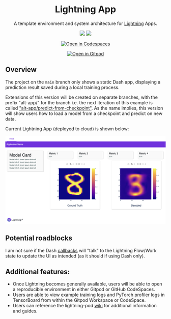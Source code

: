 <div align="center">

# Lightning App

A template environment and system architecture for [Lightning](https://www.pytorchlightning.ai/) Apps.

![](https://img.shields.io/badge/PyTorch_Lightning-Ecosystem-informational?style=flat&logo=pytorchlightning&logoColor=white&color=2bbc8a)
![](https://img.shields.io/badge/Grid.ai-Cloud_Compute-informational?style=flat&logo=grid.ai&logoColor=white&color=2bbc8a)

<!-- [![codecov](https://codecov.io/gh/JustinGoheen/lightning-app/branch/main/graph/badge.svg)](https://codecov.io/gh/JustinGoheen/lightning-app)
![CircleCI](https://circleci.com/gh/JustinGoheen/lightning-app.svg?style=shield) -->


[![Open in Codespaces](https://github.com/codespaces/badge.svg)](https://codespaces.new?repo=JustinGoheen/lightning-app)

[![Open in Gitpod](https://gitpod.io/button/open-in-gitpod.svg)](https://gitpod.io/#https://github.com/JustinGoheen/lightning-app)

</div>

## Overview
The project on the `main` branch only shows a static Dash app, displaying a prediction result saved during a local training process.

Extensions of this version will be created on separate branches, with the prefix "alt-app/" for the branch i.e. the next iteration of this example is called ["alt-app/predict-from-checkpoint"](https://github.com/JustinGoheen/lightning-app/tree/alt-app/predict-from-checkpoint). As the name implies, this version will show users how to load a model from a checkpoint and predict on new data.

Current Lightning App (deployed to cloud) is shown below:

![](assets/sample_app.png)

## Potential roadblocks

I am not sure if the Dash [callbacks](https://dash.plotly.com/basic-callbacks) will "talk" to the Lightning Flow/Work state to update the UI as intended (as it should if using Dash only).

## Additional features:
- Once Lightning becomes generally available, users will be able to open a reproducible environment in either Gitpod or GitHub CodeSpaces.
- Users are able to view example training logs and PyTorch profiler logs in TensorBoard from within the Gitpod Workspace or CodeSpace.
- Users can reference the lightning-pod [wiki](https://github.com/JustinGoheen/lightning-pod/wiki) for additional information and guides.